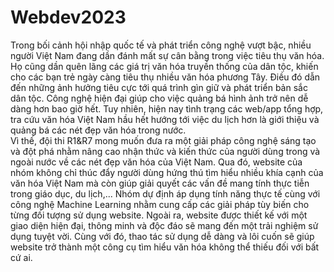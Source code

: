 # Webdev2023

Trong bối cảnh hội nhập quốc tế và phát triển công nghệ vượt bậc, nhiều người Việt Nam đang dần đánh mất sự cân bằng trong việc tiêu thụ văn hóa. Họ cũng dần quên lãng các giá trị văn hóa truyền thống của dân tộc, khiến cho các bạn trẻ ngày càng tiêu thụ nhiều văn hóa phương Tây. Điều đó dẫn đến những ảnh hưởng tiêu cực tới quá trình gìn giữ và phát triển bản sắc dân tộc. Công nghệ hiện đại giúp cho việc quảng bá hình ảnh trở nên dễ dàng hơn bao giờ hết. Tuy nhiên, hiện nay tình trạng các web/app tổng hợp, tra cứu văn hóa Việt Nam hầu hết hướng tới việc du lịch hơn là giới thiệu và quảng bá các nét đẹp văn hóa trong nước.  
Vì thế, đội thi R1&R7 mong muốn đưa ra một giải pháp công nghệ sáng tạo và đột phá nhằm nâng cao nhận thức và kiến thức của người dùng trong và ngoài nước về các nét đẹp văn hóa của Việt Nam. Qua đó, website của nhóm không chỉ thúc đẩy người dùng hứng thú tìm hiểu nhiều khía cạnh của văn hóa Việt Nam mà còn giúp giải quyết các vấn đề mang tính thực tiễn trong giáo dục, du lịch,...
Nhóm dự định áp dụng tính năng thực tế cùng với công nghệ Machine Learning nhằm cung cấp các giải pháp tùy biến cho từng đối tượng sử dụng website. Ngoài ra, website được thiết kế với một giao diện hiện đại, thông minh và độc đáo sẽ mang đến một trải nghiệm sử dụng tuyệt vời. Cùng với đó, thao tác sử dụng dễ dàng và lôi cuốn sẽ giúp website trở thành một công cụ tìm hiểu văn hóa không thể thiếu đối với bất cứ ai. 
